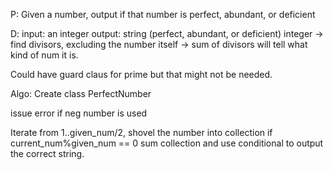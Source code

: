 P: Given a number, output if that number is perfect, abundant, or deficient

D: 
input: an integer
output: string (perfect, abundant, or deficient)
integer -> find divisors, excluding the number itself -> sum of divisors will tell what kind of num it is.

Could have guard claus for prime but that might not be needed. 


Algo:
Create class PerfectNumber

issue error if neg number is used

Iterate from 1..given_num/2, shovel the number into collection if current_num%given_num == 0 
sum collection and use conditional to output the correct string.
